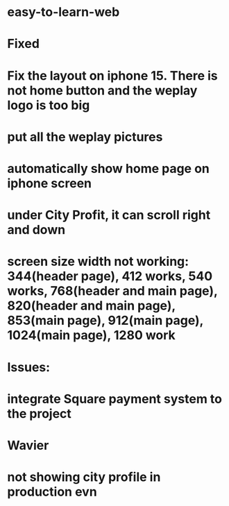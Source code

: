# easy-to-learn-web


# Fixed
# Fix the layout on iphone 15. There is not home button and the weplay logo is too big
# put all the weplay pictures 
# automatically show home page on iphone screen
# under City Profit, it can scroll right and down
# screen size width not working: 344(header page), 412 works, 540 works, 768(header and main page), 820(header and main page), 853(main page), 912(main page), 1024(main page),  1280 work

# Issues:

# integrate Square payment system to the project
# Wavier 
# not showing city profile in production evn 
#


